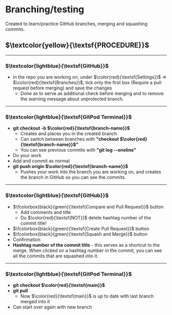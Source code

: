 # Branching/testing

Created to learn/practice GitHub branches, merging and squashing commits.

## $\textcolor{yellow}{\textsf{PROCEDURE}}$
<hr>

### $\textcolor{lightblue}{\textsf{GitHub}}$
* In the repo you are working on, under $\color{red}{\textsf{Settings}}$
 =>  $\color{red}{\textsf{Branches}}$, tick only the first box (Require a pull request before merging) and save the changes
  * Done as to serve as additional check before merging and to remove the warning message about unprotected branch.
<hr>

### $\textcolor{lightblue}{\textsf{GitPod Terminal}}$
* **git checkout -b $\color{red}{\textsf{branch-name}}$**
  * Creates and places you in the created branch
  * Can switch between branches with **"checkout $\color{red}{\textsf{branch-name}}$"**
  * You can see previous commits with **"git log --oneline"**
* Do your work
* Add and commit as normal
* **git push origin $\color{red}{\textsf{branch-name}}$**
  * Pushes your work into the branch you are working on, and creates the branch in GitHub so you can see the commits.
<hr>

### $\textcolor{lightblue}{\textsf{GitHub}}$
* $\fcolorbox{black}{green}{\textsf{Compare and Pull Request}}$ button
  * Add comments and title
  * Do $\color{red}{\textsf{NOT}}$ delete hashtag number of the commit title!
* $\fcolorbox{black}{green}{\textsf{Create Pull Request}}$ button
* $\fcolorbox{black}{green}{\textsf{Squash and Merge}}$ button
* Confirmation
* **Hashtag number of the commit title** - this serves as a shortcut to the merge. When clicked on a hashtag number in the commit, you can see all the commits that are squashed into it.
<hr>

### $\textcolor{lightblue}{\textsf{GitPod Terminal}}$
* **git checkout $\color{red}{\textsf{main}}$**
* **git pull** 
  * Now $\color{red}{\textsf{main}}$ is up to date with last branch merged into it
* Can start over again with new branch